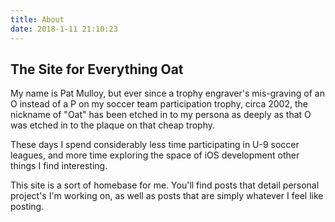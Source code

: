```yaml
---
title: About
date: 2018-1-11 21:10:23
---
```


## The Site for Everything Oat

My name is Pat Mulloy, but ever since a trophy engraver's mis-graving of an O instead of a P on my soccer team participation trophy, circa 2002, the nickname of "Oat" has been etched in to my persona as deeply as that O was etched in to the plaque on that cheap trophy.


These days I spend considerably less time participating in U-9 soccer leagues, and more time exploring the space of iOS development other things I find interesting. 


This site is a sort of homebase for me. You'll find posts that detail personal project's I'm working on, as well as posts that are simply whatever I feel like posting. 